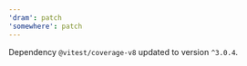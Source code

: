 ```yaml
---
'dram': patch
'somewhere': patch
---
```

Dependency `@vitest/coverage-v8` updated to version `^3.0.4`.
